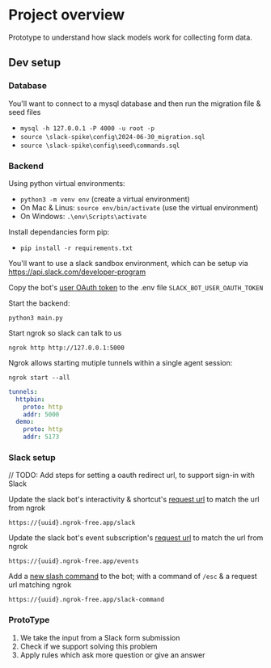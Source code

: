 # Project overview
Prototype to understand how slack models work for collecting form data. 

## Dev setup

### Database
You'll want to connect to a mysql database and then run the migration file & seed files

- `mysql -h 127.0.0.1 -P 4000 -u root -p`
- `source \slack-spike\config\2024-06-30_migration.sql`
- `source \slack-spike\config\seed\commands.sql`

### Backend

Using python virtual environments:
- `python3 -m venv env` (create a virtual environment)
- On Mac & Linus: `source env/bin/activate` (use the virtual environment)
- On Windows: `.\env\Scripts\activate`

Install dependancies form pip:
- `pip install -r requirements.txt`

You'll want to use a slack sandbox environment, which can be setup via https://api.slack.com/developer-program 

Copy the bot's [user OAuth token](https://api.slack.com/apps/A074RSJEQA0/oauth) to the .env 
file `SLACK_BOT_USER_OAUTH_TOKEN`

Start the backend:
```shell
python3 main.py
```

Start ngrok so slack can talk to us 
```shell
ngrok http http://127.0.0.1:5000
```

Ngrok allows starting mutiple tunnels within a single agent session:
```shell
ngrok start --all
```

```yaml
tunnels:
  httpbin:
    proto: http
    addr: 5000
  demo:
    proto: http
    addr: 5173
```

### Slack setup

// TODO: Add steps for setting a oauth redirect url, to support sign-in with Slack

Update the slack bot's interactivity & shortcut's [request url](https://api.slack.com/apps/A074RSJEQA0/interactive-messages) to match the url from 
ngrok

```shell
https://{uuid}.ngrok-free.app/slack
```

Update the slack bot's event subscription's [request url](https://api.slack.com/apps/A074RSJEQA0/event-subscriptions) to match the url from ngrok

```shell
https://{uuid}.ngrok-free.app/events
```

Add a [new slash command](https://api.slack.com/apps/A074RSJEQA0/slash-commands) to the bot; with a command of `/esc` & a request url matching ngrok

```shell
https://{uuid}.ngrok-free.app/slack-command
```

### ProtoType
1. We take the input from a Slack form submission
2. Check if we support solving this problem
3. Apply rules which ask more question or give an answer